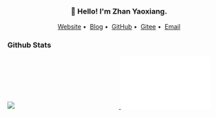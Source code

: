 <h3 align="center">👋 Hello! I'm Zhan Yaoxiang.</h3>

<p align="center">
<a href="https://raizhan.top">Website</a>&nbsp;•&nbsp;
<a href="https://www.ravi.cool">Blog</a>&nbsp;•&nbsp;
<a href="https://github.com/ravizhan">GitHub</a>&nbsp;•&nbsp;
<a href="https://gitee.com/ravizhan">Gitee</a>&nbsp;•&nbsp;
<a href="mailto:i@ravi.cool">Email</a>
</p>

### Github Stats

<a href="https://github.com/ravizhan"><img src="https://github-readme-stats.vercel.app/api?username=ravizhan&show_icons=true&layout=compact&count_private=true&hide_title=true&theme=default" style="width: 50%; max-width: 50%; min-width: 50%;">
<img src="https://raw.githubusercontent.com/ravizhan/github-stats/master/generated/overview.svg" style="width: 40%; max-width: 40%; min-width: 40%;"></a>
